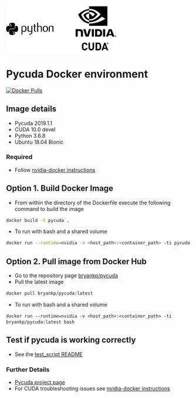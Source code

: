 <img src="https://raw.githubusercontent.com/KnowledgePending/Pycuda-Docker/master/images/pycuda.jpg" width ="60%">

# Pycuda Docker environment
[![Docker Pulls](https://img.shields.io/docker/pulls/bryankp/pycuda.svg)](https://hub.docker.com/r/bryankp/pycuda)
## Image details
* Pycuda 2019.1.1
* CUDA 10.0 devel
* Python 3.6.8
* Ubuntu 18.04 Bionic

### Required
* Follow [nvidia-docker instructions](https://github.com/NVIDIA/nvidia-docker)

## Option 1. Build Docker Image
* From within the directory of the Dockerfile execute the following command to build the image
```BASH
docker build -t pycuda .
```
* To run with bash and a shared volume
```BASH
docker run --runtime=nvidia -v <host_path>:<container_path> -ti pycuda:latest bash
```
## Option 2. Pull image from Docker Hub
* Go to the repository page [bryankp/pycuda](https://hub.docker.com/r/bryankp/pycuda)
* Pull the latest image
```BASH
docker pull bryankp/pycuda:latest
```
* To run with bash and a shared volume
```
docker run --runtime=nvidia -v <host_path>:<container_path> -ti bryankp/pycuda:latest bash
```
##  Test if pycuda is working correctly
* See the [test_script README](https://github.com/KnowledgePending/Pycuda-Docker/blob/master/test_script/README.md)
### Further Details
* [Pycuda project page](https://pypi.org/project/pycuda/)
* For CUDA troubleshooting issues see [nvidia-docker instructions](https://github.com/NVIDIA/nvidia-docker)
